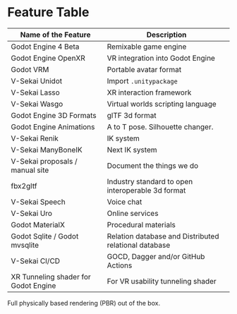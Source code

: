 # Feature Table

| Name of the Feature                  | Description                                           |
| ------------------------------------ | ----------------------------------------------------- |
| Godot Engine 4 Beta                  | Remixable game engine                                 |
| Godot Engine OpenXR                  | VR integration into Godot Engine                      |
| Godot VRM                            | Portable avatar format                                |
| V-Sekai Unidot                       | Import `.unitypackage`                                |
| V-Sekai Lasso                        | XR interaction framework                              |
| V-Sekai Wasgo                        | Virtual worlds scripting language                     |
| Godot Engine 3D Formats              | glTF 3d format                                        |
| Godot Engine Animations              | A to T pose. Silhouette changer.                      |
| V-Sekai Renik                        | IK system                                             |
| V-Sekai ManyBoneIK                   | Next IK system                                        |
| V-Sekai proposals / manual site      | Document the things we do                             |
| fbx2gltf                             | Industry standard to open interoperable 3d format     |
| V-Sekai Speech                       | Voice chat                                            |
| V-Sekai Uro                          | Online services                                       |
| Godot MaterialX                      | Procedural materials                                  |
| Godot Sqlite / Godot mvsqlite        | Relation database and Distributed relational database |
| V-Sekai CI/CD                        | GOCD, Dagger and/or GitHub Actions                    |
| XR Tunneling shader for Godot Engine | For VR usability tunneling shader                     |

Full physically based rendering (PBR) out of the box.
